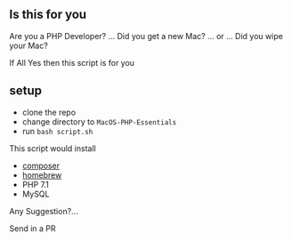 ## Is this for you
Are you a PHP Developer?
...
Did you get a new Mac?
...
or
...
Did you wipe your Mac?

If All Yes then this script is for you

## setup
* clone the repo
* change directory to `MacOS-PHP-Essentials`
* run `bash script.sh`

This script would install
* [composer](http://getcomposer.org)
* [homebrew](http://brew.sh)
* PHP 7.1
* MySQL

Any Suggestion?...

Send in a PR
